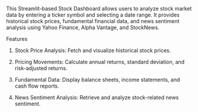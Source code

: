 This Streamlit-based Stock Dashboard allows users to analyze stock market data by entering a ticker symbol and selecting a date range. It provides historical stock prices, fundamental financial data, and news sentiment analysis using Yahoo Finance, Alpha Vantage, and StockNews.

Features

1. Stock Price Analysis: Fetch and visualize historical stock prices.

2. Pricing Movements: Calculate annual returns, standard deviation, and risk-adjusted returns.

3. Fundamental Data: Display balance sheets, income statements, and cash flow reports.

4. News Sentiment Analysis: Retrieve and analyze stock-related news sentiment.


